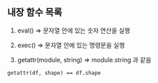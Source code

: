 ## 내장 함수 목록

1. eval() => 문자열 안에 있는 숫자 연산을 실행

2. exec() => 문자열 안에 있는 명령문을 실행

3. getattr(module, string) => module.string 과 같음
```
getattr(df, shape) == df.shape
```
